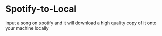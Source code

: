# Spotify-to-Local
input a song on spotify and it will download a high quality copy of it onto your machine locally
